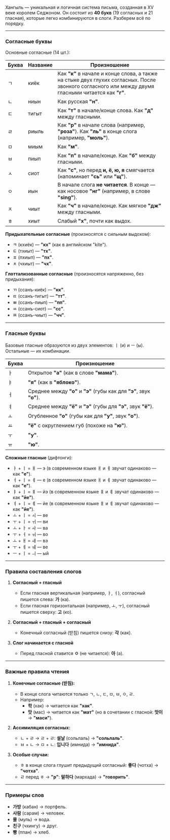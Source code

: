 Хангыль — уникальная и логичная система письма, созданная в XV веке королем Седжоном. Он состоит из **40 букв** (19 согласных и 21 гласная), которые легко комбинируются в слоги. Разберем всё по порядку.

---

### **Согласные буквы**  
Основные согласные (14 шт.):

| Буква | Название | Произношение                                                                                                                                         |
| ----- | -------- | ---------------------------------------------------------------------------------------------------------------------------------------------------- |
| ㄱ     | киёк     | Как **"к"** в начале и конце слова, а также на стыке двух глухих согласных. После звонкого согласного или между двумя гласными читается как **"г"**. |
| ㄴ     | ниын     | Как русская **"н"**.                                                                                                                                 |
| ㄷ     | тигыт    | Как **"т"** в начале/конце слова. Как **"д"** между гласными.                                                                                        |
| ㄹ     | риыль    | Как **"р"** в начале слова (например, **"роза"**). Как **"ль"** в конце слога (например, **"моль"**).                                                |
| ㅁ     | миым     | Как **"м"**.                                                                                                                                         |
| ㅂ     | пиып     | Как **"п"** в начале/конце. Как **"б"** между гласными.                                                                                              |
| ㅅ     | сиот     | Как **"с"**, но перед **и, ё, ю, я** смягчается (напоминает **"сь"** или **"щ"**).                                                                   |
| ㅇ     | иын      | В начале слога **не читается**. В конце — как носовое **"нг"** (например, в слове **"sing"**).                                                       |
| ㅈ     | чиыт     | Как **"ч"** в начале/конце. Как мягкое **"дж"** между гласными.                                                                                      |
| ㅎ     | хиыт     | Слабый **"х"**, почти как выдох.                                                                                                                     |

**Придыхательные согласные** (произносятся с сильным выдохом):
- ㅋ (кхиёк) — **"кх"** (как в английском "kite").
- ㅌ (тхиыт) — **"тх"**.
- ㅍ (пхиып) — **"пх"**.
- ㅊ (чхиыт) — **"чх"**.

**Глоттализованные согласные** (произносятся напряженно, без придыхания):
- ㄲ (ссанъ-киёк) — **"кк"**.
- ㄸ (ссанъ-тигыт) — **"тт"**.
- ㅃ (ссанъ-пиып) — **"пп"**.
- ㅆ (ссанъ-сиот) — **"сс"**.
- ㅉ (ссанъ-чиыт) — **"чч"**.

---

### **Гласные буквы**  
Базовые гласные образуются из двух элементов: ㅣ (и) и ㅡ (ы). Остальные — их комбинации.

| Буква | Произношение                                                                                     |
|-------|--------------------------------------------------------------------------------------------------|
| ㅏ    | Открытое **"а"** (как в слове **"мама"**).                                                      |
| ㅑ    | **"я"** (как в **"яблоко"**).                                                                   |
| ㅓ    | Среднее между **"о"** и **"э"** (губы как для **"э"**, звук **"о"**).                           |
| ㅕ    | Среднее между **"ё"** и **"э"** (губы для **"э"**, звук **"ё"**).                               |
| ㅗ    | Огубленное **"о"** (губы как для **"у"**, звук **"о"**).                                        |
| ㅛ    | **"ё"** с округлением губ (похоже на **"ю"**).                                                  |
| ㅜ    | **"у"**.                                                                                        |
| ㅠ    | **"ю"**.                                                                                        |

**Сложные гласные** (дифтонги):
- ㅏ + ㅣ = ㅐ — э  (в современном языке ㅐ и ㅔ звучат одинаково — как **"е"**).
- ㅓ + ㅣ = ㅔ — е  (в современном языке ㅐ и ㅔ звучат одинаково — как **"е"**).
- ㅑ + ㅣ = ㅒ — йэ  (в современном языке ㅒ и ㅖ звучат одинаково — как **"йе"**).
- ㅕ + ㅣ = ㅖ — йе  (в современном языке ㅒ и ㅖ звучат одинаково — как **"йе"**).
- ㅗ + ㅣ = ㅚ — вe  
- ㅜ + ㅣ = ㅟ — ви  
- ㅗ + ㅏ = ㅘ — ва  
- ㅜ + ㅓ = ㅝ — во  
- ㅗ + ㅐ = ㅙ — вэ  
- ㅜ + ㅔ = ㅞ — ве  
- ㅡ + ㅣ = ㅢ — ый

---

### **Правила составления слогов**  
1. **Согласный + гласный**  
   - Если гласная вертикальная (например, ㅏ, ㅓ), согласный пишется слева: **가** (ка).  
   - Если гласная горизонтальная (например, ㅗ, ㅜ), согласный пишется сверху: **고** (ко).  

2. **Согласный + гласный + согласный**  
   - Конечный согласный (받침) пишется снизу: **각** (как).  

3. **Слог начинается с гласной**  
   - Перед гласной ставится **ㅇ** (не читается): **아** (а).  

---

### **Важные правила чтения**  
1. **Конечные согласные (받침):**  
   - В конце слога читаются только ㄱ, ㄴ, ㄷ, ㅁ, ㅂ, ㅇ, ㄹ.  
   - Например:  
     - **학** (хак) → читается как **"хак"**.  
     - **맛** (мас) → читается как **"мат"** (но в сочетании с гласной: **맛이** → **"маси"**).  

2. **Ассимиляция согласных:**  
   - ㄴ + ㄹ → ㄹ + ㄹ: **설날** (сольлаль) → **"сольлаль"**.  
   - ㅂ + ㄴ → ㅁ + ㄴ: **입니다** (имнида) → **"имнида"**.  

3. **Особые случаи:**  
   - ㅎ в конце слога глушит предыдущий согласный: **좋다** (чотха) → **"чотха"**.  
   - ㄹ перед ㅎ → **"р"**: **말하다** (мархада) → **"говорить"**.  

---

### **Примеры слов**  
- **가방** (кабан) → портфель.  
- **사람** (сарам) → человек.  
- **물** (муль) → вода.  
- **친구** (чхингу) → друг.  
- **빵** (ппан) → хлеб.  
